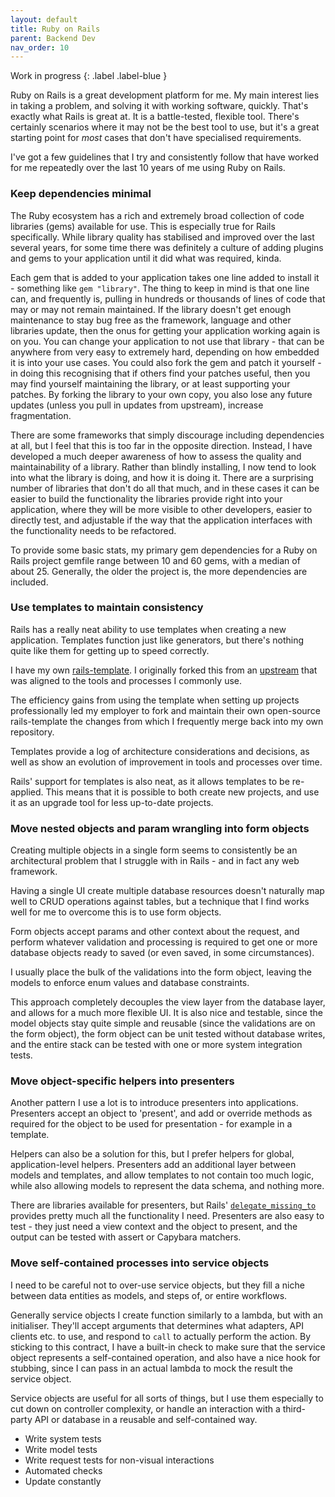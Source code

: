 ```yaml
---
layout: default
title: Ruby on Rails
parent: Backend Dev
nav_order: 10
---
```


Work in progress
{: .label .label-blue }

Ruby on Rails is a great development platform for me. My main interest lies in taking a problem, and solving it with working software, quickly. That's exactly what Rails is great at. It is a battle-tested, flexible tool. There's certainly scenarios where it may not be the best tool to use, but it's a great starting point for _most_ cases that don't have specialised requirements.

I've got a few guidelines that I try and consistently follow that have worked for me repeatedly over the last 10 years of me using Ruby on Rails.

### Keep dependencies minimal

The Ruby ecosystem has a rich and extremely broad collection of code libraries (gems) available for use. This is especially true for Rails specifically. While library quality has stabilised and improved over the last several years, for some time there was definitely a culture of adding plugins and gems to your application until it did what was required, kinda. 

Each gem that is added to your application takes one line added to install it - something like `gem "library"`. The thing to keep in mind is that one line can, and frequently is, pulling in hundreds or thousands of lines of code that may or may not remain maintained. If the library doesn't get enough maintenance to stay bug free as the framework, language and other libraries update, then the onus for getting your application working again is on you. You can change your application to not use that library - that can be anywhere from very easy to extremely hard, depending on how embedded it is into your use cases. You could also fork the gem and patch it yourself - in doing this recognising that if others find your patches useful, then you may find yourself maintaining the library, or at least supporting your patches. By forking the library to your own copy, you also lose any future updates (unless you pull in updates from upstream), increase fragmentation. 

There are some frameworks that simply discourage including dependencies at all,
but I feel that this is too far in the opposite direction. Instead, I have
developed a much deeper awareness of how to assess the quality and
maintainability of a library. Rather than blindly installing, I now tend to look
into what the library is doing, and how it is doing it. There are a surprising
number of libraries that don't do all that much, and in these cases it can be
easier to build the functionality the libraries provide right into your
application, where they will be more visible to other developers, easier to
directly test, and adjustable if the way that the application interfaces with
the functionality needs to be refactored.

To provide some basic stats, my primary gem dependencies for a Ruby on Rails project gemfile range between 10 and 60 gems, with a median of about 25. Generally, the older the project is, the more dependencies are included.

### Use templates to maintain consistency

Rails has a really neat ability to use templates when creating a new application. Templates function just like generators, but there's nothing quite like them for getting up to speed correctly.

I have my own [rails-template](http://github.com/joshmcarthur/rails-template). I originally forked this from an [upstream](https://github.com/mattbrictson/rails-template) that was aligned to the tools and processes I commonly use. 

The efficiency gains from using the template when setting up projects professionally led my employer to fork and maintain their own open-source rails-template the changes from which I frequently merge back into my own repository.

Templates provide a log of architecture considerations and decisions, as well as show an evolution of improvement in tools and processes over time. 

Rails' support for templates is also neat, as it allows templates to be re-applied. This means that it is possible to both create new projects, and use it as an upgrade tool for less up-to-date projects.

### Move nested objects and param wrangling into form objects

Creating multiple objects in a single form seems to consistently be an architectural problem that I struggle with in Rails - and in fact any web framework.

Having a single UI create multiple database resources doesn't naturally map well to CRUD operations against tables, but a technique that I find works well for me to overcome this is to use form objects.

Form objects accept params and other context about the request, and perform whatever validation and processing is required to get one or more database objects ready to saved (or even saved, in some circumstances).

I usually place the bulk of the validations into the form object, leaving the models to enforce enum values and database constraints. 

This approach completely decouples the view layer from the database layer, and allows for a much more flexible UI. It is also nice and testable, since the model objects stay quite simple and reusable (since the validations are on the form object), the form object can be unit tested without database writes, and the entire stack can be tested with one or more system integration tests.

### Move object-specific helpers into presenters

Another pattern I use a lot is to introduce presenters into applications. Presenters accept an
object to 'present', and add or override methods as required for the object to be used for presentation - for example in a template.

Helpers can also be a solution for this, but I prefer helpers for global, application-level helpers. Presenters add an additional layer between models and templates, and allow templates to not contain too much logic, while also allowing models to represent the data schema, and nothing more.

There are libraries available for presenters, but Rails'
[`delegate_missing_to`](https://apidock.com/rails/v5.2.3/Module/delegate_missing_to)
provides pretty much all the functionality I need. Presenters are also easy to
test - they just need a view context and the object to present, and the output
can be tested with assert or Capybara matchers.

### Move self-contained processes into service objects

I need to be careful not to over-use service objects, but they fill a niche between data entities
as models, and steps of, or entire workflows. 

Generally service objects I create function similarly to a lambda, but with an initialiser. They'll accept arguments that determines what adapters, API clients etc. to use, and respond to `call` to actually perform the action. By sticking to this contract, I have a built-in check to make sure that the service object represents a self-contained operation, and also have a nice hook for stubbing, since I can pass in an actual lambda to mock the result the service object.

Service objects are useful for all sorts of things, but I use them especially to cut down on controller complexity, or handle an interaction with a third-party API or database in a reusable and self-contained way. 


* Write system tests
* Write model tests
* Write request tests for non-visual interactions
* Automated checks
* Update constantly
